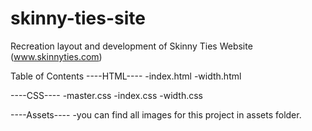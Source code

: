 # skinny-ties-site
Recreation layout and development of Skinny Ties Website (www.skinnyties.com)

Table of Contents
----HTML----
-index.html
-width.html

----CSS----
-master.css
-index.css
-width.css

----Assets----
-you can find all images for this project in assets folder. 
